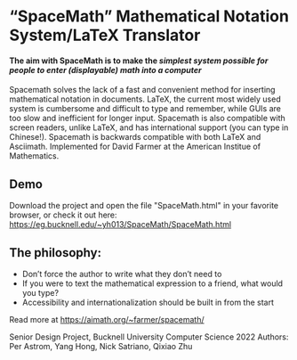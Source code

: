 # “SpaceMath” Mathematical Notation System/LaTeX Translator 

#### The aim with SpaceMath is to make the *simplest system possible for people to enter (displayable) math into a computer*

Spacemath solves the lack of a fast and convenient method for inserting mathematical notation in documents. LaTeX, the current most widely used system is cumbersome and difficult to type and remember, while GUIs are too slow and inefficient for longer input. Spacemath is also compatible with screen readers, unlike LaTeX, and has international support (you can type in Chinese!). Spacemath is backwards compatible with both LaTeX and Asciimath. Implemented for David Farmer at the American Institue of Mathematics.


## Demo
Download the project and open the file "SpaceMath.html" in your favorite browser, or check it out here:
https://eg.bucknell.edu/~yh013/SpaceMath/SpaceMath.html

## The philosophy:
- Don’t force the author to write what they don’t need to
- If you were to text the mathematical expression to a friend, what would you type?
- Accessibility and internationalization should be built in from the start

Read more at https://aimath.org/~farmer/spacemath/

Senior Design Project, Bucknell University Computer Science 2022
Authors: Per Astrom, Yang Hong, Nick Satriano, Qixiao Zhu

